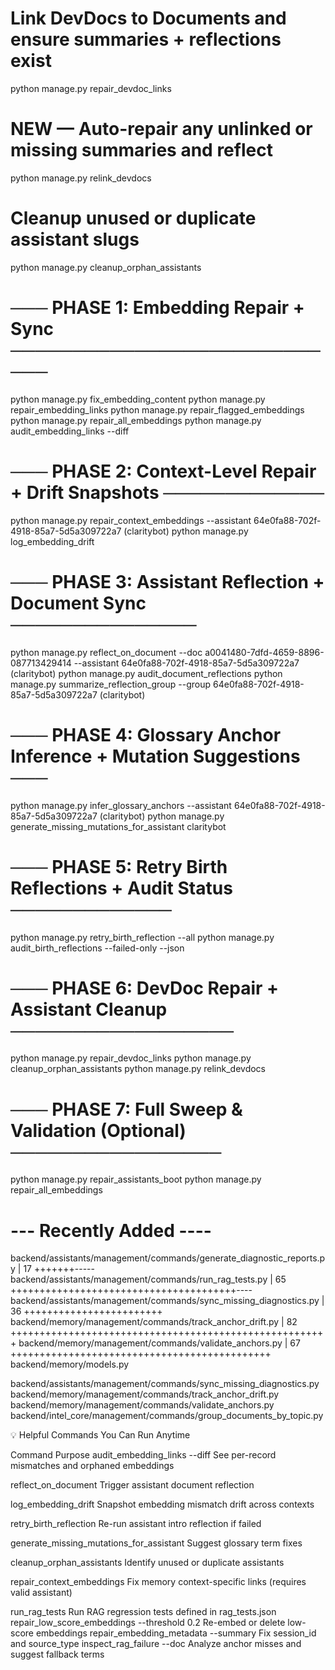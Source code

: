 # Link DevDocs to Documents and ensure summaries + reflections exist

python manage.py repair_devdoc_links

# NEW — Auto-repair any unlinked or missing summaries and reflect

python manage.py relink_devdocs

# Cleanup unused or duplicate assistant slugs

python manage.py cleanup_orphan_assistants

# ─── PHASE 1: Embedding Repair + Sync ────────────────────────────

python manage.py fix_embedding_content
python manage.py repair_embedding_links
python manage.py repair_flagged_embeddings
python manage.py repair_all_embeddings
python manage.py audit_embedding_links --diff

# ─── PHASE 2: Context-Level Repair + Drift Snapshots ─────────────

python manage.py repair_context_embeddings --assistant 64e0fa88-702f-4918-85a7-5d5a309722a7 (claritybot)
python manage.py log_embedding_drift

# ─── PHASE 3: Assistant Reflection + Document Sync ───────────────

python manage.py reflect_on_document --doc a0041480-7dfd-4659-8896-087713429414 --assistant 64e0fa88-702f-4918-85a7-5d5a309722a7 (claritybot)
python manage.py audit_document_reflections
python manage.py summarize_reflection_group --group 64e0fa88-702f-4918-85a7-5d5a309722a7 (claritybot)

# ─── PHASE 4: Glossary Anchor Inference + Mutation Suggestions ───

python manage.py infer_glossary_anchors --assistant 64e0fa88-702f-4918-85a7-5d5a309722a7 (claritybot)
python manage.py generate_missing_mutations_for_assistant claritybot

# ─── PHASE 5: Retry Birth Reflections + Audit Status ─────────────

python manage.py retry_birth_reflection --all
python manage.py audit_birth_reflections --failed-only --json

# ─── PHASE 6: DevDoc Repair + Assistant Cleanup ──────────────────

python manage.py repair_devdoc_links
python manage.py cleanup_orphan_assistants
python manage.py relink_devdocs

# ─── PHASE 7: Full Sweep & Validation (Optional) ─────────────────

python manage.py repair_assistants_boot
python manage.py repair_all_embeddings

# --- Recently Added ----

backend/assistants/management/commands/generate_diagnostic_reports.py | 17 +++++++-----
backend/assistants/management/commands/run_rag_tests.py | 65 +++++++++++++++++++++++++++++++++++++++----
backend/assistants/management/commands/sync_missing_diagnostics.py | 36 ++++++++++++++++++++++++
backend/memory/management/commands/track_anchor_drift.py | 82 +++++++++++++++++++++++++++++++++++++++++++++++++++++++
backend/memory/management/commands/validate_anchors.py | 67 +++++++++++++++++++++++++++++++++++++++++++++
backend/memory/models.py

backend/assistants/management/commands/sync_missing_diagnostics.py
backend/memory/management/commands/track_anchor_drift.py
backend/memory/management/commands/validate_anchors.py
backend/intel_core/management/commands/group_documents_by_topic.py

💡 Helpful Commands You Can Run Anytime

Command Purpose
audit_embedding_links --diff See per-record mismatches and orphaned embeddings

reflect_on_document Trigger assistant document reflection

log_embedding_drift Snapshot embedding mismatch drift across contexts

retry_birth_reflection Re-run assistant intro reflection if failed

generate_missing_mutations_for_assistant Suggest glossary term fixes

cleanup_orphan_assistants Identify unused or duplicate assistants

repair_context_embeddings Fix memory context-specific links (requires valid assistant)

run_rag_tests Run RAG regression tests defined in rag_tests.json
repair_low_score_embeddings --threshold 0.2 Re-embed or delete low-score embeddings
repair_embedding_metadata --summary Fix session_id and source_type
inspect_rag_failure --doc <id> Analyze anchor misses and suggest fallback terms
